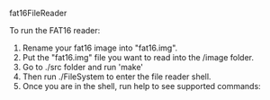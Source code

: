 fat16FileReader

To run the FAT16 reader:
1) Rename your fat16 image into "fat16.img".
2) Put the "fat16.img" file you want to read into the /image folder.
3) Go to ./src folder and run 'make' 
4) Then run ./FileSystem to  enter the file reader shell.
5) Once you are in the shell, run help to see supported commands:



